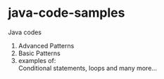 # java-code-samples
Java codes

1. Advanced Patterns
2. Basic Patterns
3. examples of:<br>
Conditional statements, loops
      and many more...
